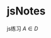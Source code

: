 <script type="text/javascript" async src="http://cdn.mathjax.org/mathjax/latest/MathJax.js?config=default"></script>
# jsNotes
js练习
$A\in D$
